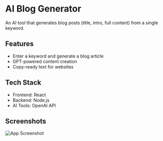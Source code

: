 # AI Blog Generator

An AI tool that generates blog posts (title, intro, full content) from a single keyword.  

## Features
- Enter a keyword and generate a blog article
- GPT-powered content creation
- Copy-ready text for websites

## Tech Stack
- Frontend: React
- Backend: Node.js
- AI Tools: OpenAI API

## Screenshots
![App Screenshot](./screenshots/blog.png)
